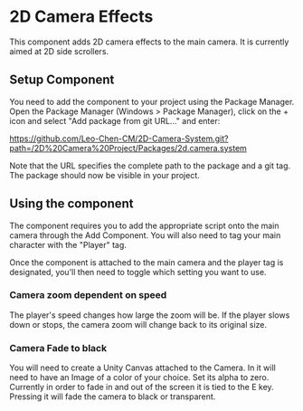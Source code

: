 # 2D Camera Effects
This component adds 2D camera effects to the main camera.
It is currently aimed at 2D side scrollers.


## Setup Component
You need to add the component to your project using the Package Manager. Open the Package Manager (Windows > Package Manager), click on the + icon and select "Add package from git URL..." and enter:

https://github.com/Leo-Chen-CM/2D-Camera-System.git?path=/2D%20Camera%20Project/Packages/2d.camera.system

Note that the URL specifies the complete path to the package and a git tag. The package should now be visible in your project.


## Using the component
The component requires you to add the appropriate script onto the main camera through the Add Component.
You will also need to tag your main character with the "Player" tag.

Once the component is attached to the main camera and the player tag is designated, you'll then need to toggle which setting you want to use.

### Camera zoom dependent on speed
The player's speed changes how large the zoom will be. If the player slows down or stops, the camera zoom will change back to its original size.

### Camera Fade to black
You will need to create a Unity Canvas attached to the Camera. In it will need to have an Image of a color of your choice. Set its alpha to zero.
Currently in order to fade in and out of the screen it is tied to the E key. Pressing it will fade the camera to black or transparent.